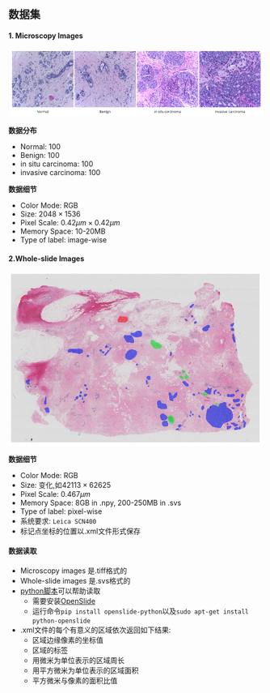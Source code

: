 ## 数据集

#### 1. Microscopy Images

![microscopy](assets/microscopy.png)

**数据分布**
- Normal: 100
- Benign: 100
- in situ carcinoma: 100
- invasive carcinoma: 100

**数据细节**
- Color Mode: RGB
- Size: $2048 \times 1536$
- Pixel Scale: $0.42\mu m \times 0.42\mu m$
- Memory Space: 10-20MB
- Type of label: image-wise

#### 2.Whole-slide Images

![whole-slide](assets/whole-slide.png)

**数据细节**
- Color Mode: RGB
- Size: 变化,如$42113 \times 62625$
- Pixel Scale: $0.467\mu m$
- Memory Space: 8GB in .npy, 200-250MB in .svs
- Type of label: pixel-wise
- 系统要求: `Leica SCN400`
- 标记点坐标的位置以.xml文件形式保存

#### 数据读取

- Microscopy images 是.tiff格式的
- Whole-slide images 是.svs格式的
- [python脚本](https://iciar2018-challenge.grand-challenge.org/site/ICIAR2018-Challenge/serve/public_html/code/code.zip/)可以帮助读取
  - 需要安装[OpenSlide](http://openslide.org/)
  - 运行命令`pip install openslide-python`以及`sudo apt-get install python-openslide`
- .xml文件的每个有意义的区域依次返回如下结果:
  - 区域边缘像素的坐标值
  - 区域的标签
  - 用微米为单位表示的区域周长
  - 用平方微米为单位表示的区域面积
  - 平方微米与像素的面积比值